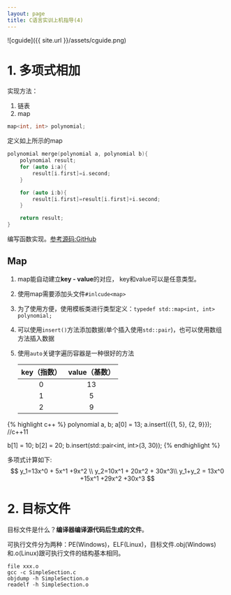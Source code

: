```yaml
---
layout: page
title: C语言实训上机指导(4)
---
```


![cguide]({{ site.url }}/assets/cguide.png)

# 1. 多项式相加

实现方法：

1. 链表
2. map

```c++
map<int, int> polynomial;
```

定义如上所示的map

```c++
polynomial merge(polynomial a, polynomial b){
    polynomial result;
    for (auto i:a){
        result[i.first]=i.second;
    }

    for (auto i:b){
        result[i.first]=result[i.first]+i.second;
    }

    return result;
}
```

编写函数实现。[参考源码:GitHub](https://github.com/chenweigao/_code/blob/master/Test_C%2B%2B/polynomial.cpp)

## Map

1. map能自动建立**key - value**的对应， key和value可以是任意类型。

2. 使用map需要添加头文件`#inlcude<map>`

3. 为了使用方便，使用模板类进行类型定义：`typedef std::map<int, int> polynomial; `

4. 可以使用`insert()`方法添加数据(单个插入使用`std::pair`)，也可以使用数组方法插入数据

5. 使用`auto`关键字遍历容器是一种很好的方法

   | key（指数） | value（基数） |
   | :---------: | :-----------: |
   |      0      |      13       |
   |      1      |       5       |
   |      2      |       9       |

  {% highlight c++ %}
   polynomial a, b;
   a[0] = 13;
   a.insert({{1, 5}, {2, 9}}); //c++11

   b[1] = 10;
   b[2] = 20;
   b.insert(std::pair<int, int>(3, 30));
   {% endhighlight %}

   多项式计算如下: 
$$
   y_1=13x^0 + 5x^1 +9x^2 \\
   y_2=10x^1 + 20x^2 + 30x^3\\
   y_1+y_2 = 13x^0 +15x^1 +29x^2 +30x^3
$$

   # 2. 目标文件

   目标文件是什么？**编译器编译源代码后生成的文件**。

   可执行文件分为两种：PE(Windows)，ELF(Linux)，目标文件.obj(Windows)和.o(Linux)跟可执行文件的结构基本相同。

   ```shell
   file xxx.o
   gcc -c SimpleSection.c
   objdump -h SimpleSection.o
   readelf -h SimpleSection.o
   ```

   
